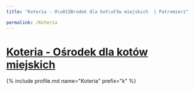 ```yaml
---
title: "Koteria - O\u015Brodek dla kot\xF3w miejskich  | Patromierz"

permalink: /Koteria
---
```


# [Koteria - Ośrodek dla kotów miejskich ](https://patronite.pl/Koteria)

{% include profile.md name="Koteria" prefix="k" %}
